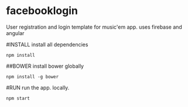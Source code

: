 # facebooklogin
User registration and login template for music'em app. uses firebase and angular

#INSTALL
install all dependencies
```
npm install
```

##BOWER
install bower globally
```
npm install -g bower
```

#RUN
run the app. locally.
```
npm start
```
